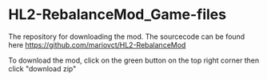 # HL2-RebalanceMod_Game-files
The repository for downloading the mod.
The sourcecode can be found here https://github.com/mariovct/HL2-RebalanceMod

To download the mod, click on the green button on the top right corner then click "download zip"
